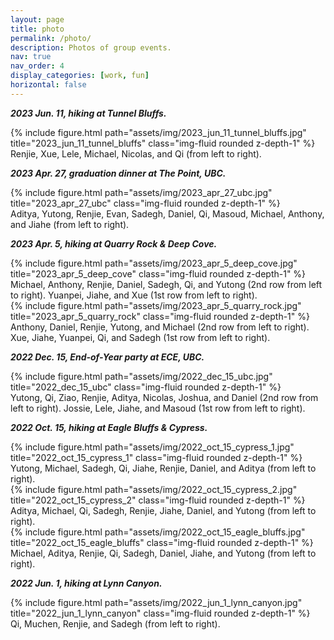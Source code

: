 ```yaml
---
layout: page
title: photo
permalink: /photo/
description: Photos of group events. 
nav: true
nav_order: 4
display_categories: [work, fun]
horizontal: false
---
```


***2023 Jun. 11, hiking at Tunnel Bluffs.***

<div class="row">
    <div class="col-sm mt-3 mt-md-0">
        {% include figure.html path="assets/img/2023_jun_11_tunnel_bluffs.jpg" title="2023_jun_11_tunnel_bluffs" class="img-fluid rounded z-depth-1" %}
    </div>
</div>
<div class="caption">
    Renjie, Xue, Lele, Michael, Nicolas, and Qi (from left to right).
</div>



***2023 Apr. 27, graduation dinner at The Point, UBC.***

<div class="row">
    <div class="col-sm mt-3 mt-md-0">
        {% include figure.html path="assets/img/2023_apr_27_ubc.jpg" title="2023_apr_27_ubc" class="img-fluid rounded z-depth-1" %}
    </div>
</div>
<div class="caption">
    Aditya, Yutong, Renjie, Evan, Sadegh, Daniel, Qi, Masoud, Michael, Anthony, and Jiahe (from left to right).
</div>



***2023 Apr. 5, hiking at Quarry Rock & Deep Cove.***

<div class="row">
    <div class="col-sm mt-3 mt-md-0">
        {% include figure.html path="assets/img/2023_apr_5_deep_cove.jpg" title="2023_apr_5_deep_cove" class="img-fluid rounded z-depth-1" %}
    </div>
</div>
<div class="caption">
    Michael, Anthony, Renjie, Daniel, Sadegh, Qi, and Yutong (2nd row from left to right). Yuanpei, Jiahe, and Xue (1st row from left to right).
</div>

<div class="row">
    <div class="col-sm mt-3 mt-md-0">
        {% include figure.html path="assets/img/2023_apr_5_quarry_rock.jpg" title="2023_apr_5_quarry_rock" class="img-fluid rounded z-depth-1" %}
    </div>
</div>
<div class="caption">
    Anthony, Daniel, Renjie, Yutong, and Michael (2nd row from left to right). Xue, Jiahe, Yuanpei, Qi, and Sadegh (1st row from left to right).
</div>



***2022 Dec. 15, End-of-Year party at ECE, UBC.***

<div class="row">
    <div class="col-sm mt-3 mt-md-0">
        {% include figure.html path="assets/img/2022_dec_15_ubc.jpg" title="2022_dec_15_ubc" class="img-fluid rounded z-depth-1" %}
    </div>
</div>
<div class="caption">
    Yutong, Qi, Ziao, Renjie, Aditya, Nicolas, Joshua, and Daniel (2nd row from left to right). Jossie, Lele, Jiahe, and Masoud (1st row from left to right).
</div>



***2022 Oct. 15, hiking at Eagle Bluffs & Cypress.***

<div class="row">
    <div class="col-sm mt-3 mt-md-0">
        {% include figure.html path="assets/img/2022_oct_15_cypress_1.jpg" title="2022_oct_15_cypress_1" class="img-fluid rounded z-depth-1" %}
    </div>
</div>
<div class="caption">
    Yutong, Michael, Sadegh, Qi, Jiahe, Renjie, Daniel, and Aditya (from left to right).
</div>

<div class="row">
    <div class="col-sm mt-3 mt-md-0">
        {% include figure.html path="assets/img/2022_oct_15_cypress_2.jpg" title="2022_oct_15_cypress_2" class="img-fluid rounded z-depth-1" %}
    </div>
</div>
<div class="caption">
    Aditya, Michael, Qi, Sadegh, Renjie, Jiahe, Daniel, and Yutong (from left to right).
</div>

<div class="row">
    <div class="col-sm mt-3 mt-md-0">
        {% include figure.html path="assets/img/2022_oct_15_eagle_bluffs.jpg" title="2022_oct_15_eagle_bluffs" class="img-fluid rounded z-depth-1" %}
    </div>
</div>
<div class="caption">
    Michael, Aditya, Renjie, Qi, Sadegh, Daniel, Jiahe, and Yutong (from left to right).
</div>



***2022 Jun. 1, hiking at Lynn Canyon.***

<div class="row">
    <div class="col-sm mt-3 mt-md-0">
        {% include figure.html path="assets/img/2022_jun_1_lynn_canyon.jpg" title="2022_jun_1_lynn_canyon" class="img-fluid rounded z-depth-1" %}
    </div>
</div>
<div class="caption">
    Qi, Muchen, Renjie, and Sadegh (from left to right).
</div>

